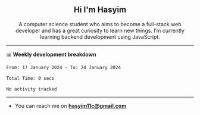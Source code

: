 <h2 align="center">Hi I'm Hasyim</h2>

<p align="center">A computer science student who aims to become a full-stack web developer and has a great curiosity to learn new things. I’m currently learning backend development using JavaScript.</p>

<!--![Anurag's GitHub stats](https://github-readme-stats-one-pink-11.vercel.app/api?username=hasyimashari&show_icons=true&theme=transparent&hide=contribs,prs)-->

---

📊 **Weekly development breakdown**

<!--START_SECTION:waka-->

```txt
From: 17 January 2024 - To: 24 January 2024

Total Time: 0 secs

No activity tracked
```

<!--END_SECTION:waka-->

---

- You can reach me on **hasyim11c@gmail.com**
